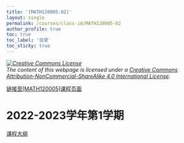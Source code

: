 ```yaml
---
title: '[MATH120005.02]'
layout: single
permalink: /courses/class-id/MATH120005-02
author_profile: true
toc: true
toc_label: '目录'
toc_sticky: true
---
```


<div class='notice--warning'>
	<p><i><a rel='license' href='http://creativecommons.org/licenses/by-nc-sa/4.0/'><img alt='Creative Commons License' style='border-width:0' src='https://i.creativecommons.org/l/by-nc-sa/4.0/88x31.png' /></a><br /> The content of this webpage is licensed under a <a rel='license' href='http://creativecommons.org/licenses/by-nc-sa/4.0/'>Creative Commons Attribution-NonCommercial-ShareAlike 4.0 International License</a>.</i></p>
</div>

<a href='https://fdu-math.github.io/courses/MATH120005'>链接至[MATH120005]课程页面<a>

# 2022-2023学年第1学期

<a href='https://fdu-math.github.io/courses/syllabus/MATH120005.02-2022-2023-1 (Encrypted).pdf'>课程大纲</a>